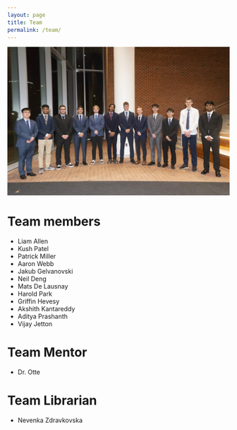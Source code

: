 ```yaml
---
layout: page
title: Team
permalink: /team/
---
```


![Team OARS group photo](/assets/img/team-photo.jpg)

# Team members
- Liam Allen
- Kush Patel
- Patrick Miller
- Aaron Webb
- Jakub Gelvanovski
- Neil Deng
- Mats De Lausnay
- Harold Park
- Griffin Hevesy
- Akshith Kantareddy
- Aditya Prashanth
- Vijay Jetton

# Team Mentor
- Dr. Otte

# Team Librarian
- Nevenka Zdravkovska
